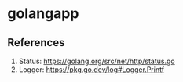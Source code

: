 # golangapp

## References

1. Status: https://golang.org/src/net/http/status.go
1. Logger: https://pkg.go.dev/log#Logger.Printf